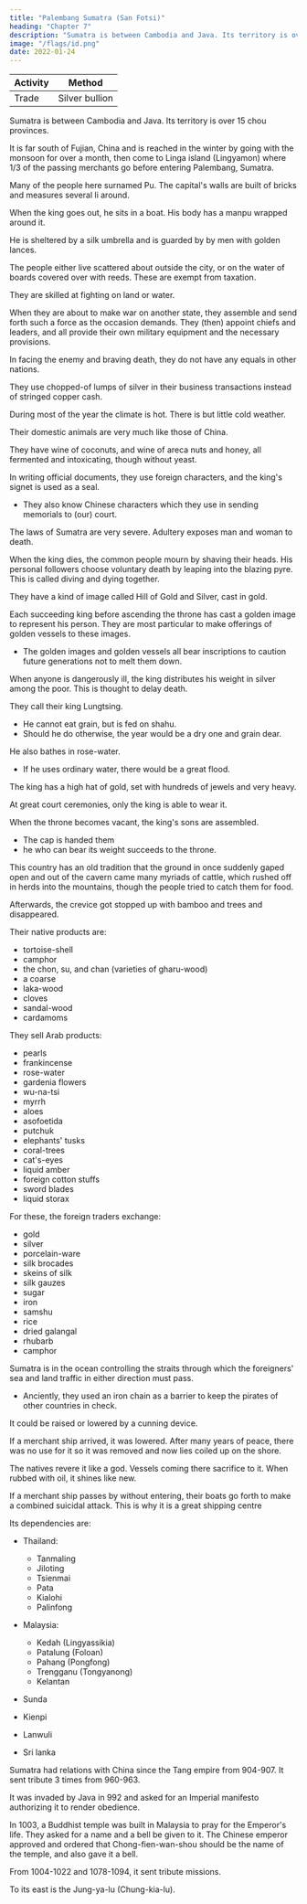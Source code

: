 ```yaml
---
title: "Palembang Sumatra (San Fotsi)"
heading: "Chapter 7"
description: "Sumatra is between Cambodia and Java. Its territory is over 15 provinces."
image: "/flags/id.png"
date: 2022-01-24
---
```




Activity | Method 
--- | ---
Trade | Silver bullion


Sumatra is between Cambodia and Java. Its territory is over 15 chou provinces. 

It is far south of Fujian, China and is reached in the winter by going with the monsoon for over a month, then come to Linga island (Lingyamon) where 1/3 of the passing merchants go before entering Palembang, Sumatra. 

Many of the people here surnamed Pu. The capital's walls are built of bricks and measures several li around.

When the king goes out, he sits in a boat. His body has a manpu wrapped around it.  

He is sheltered by a silk umbrella and is guarded by by men with golden lances. 

The people either live scattered about outside the city, or on the water of boards covered over with reeds. These are exempt from taxation. 

They are skilled at fighting on land or water.

When they are about to make war on another state, they assemble and send forth such a force as the occasion demands. They (then) appoint chiefs and leaders, and all provide their own military equipment and the necessary provisions.

In facing the enemy and braving death, they do not have any equals in other nations. 

They use chopped-of lumps of silver in their business transactions instead of stringed copper cash. 

During most of the year the climate is hot. There is but little cold weather. 

Their domestic animals are very much like those of China.



They have wine of coconuts, and wine of areca nuts and honey, all fermented and intoxicating, though without yeast. 


In writing official documents, they use foreign characters, and the king's signet is used as a seal. 
- They also know Chinese characters which they use in sending memorials to (our) court.


The laws of Sumatra are very severe. Adultery exposes man and woman to death. 

When the king dies, the common people mourn by shaving their heads. His personal followers  choose voluntary death by leaping into the blazing pyre. This is called diving and dying together.

They have a kind of image called Hill of Gold and Silver, cast in gold. 

Each succeeding king before ascending the throne has cast a golden image to represent his person. They are most particular to make offerings of golden vessels to these images. 
- The golden images and golden vessels all bear inscriptions to caution future generations not to melt them down. 

When anyone is dangerously ill, the king distributes his weight in silver among the poor. This is thought to delay death. 

They call their king Lungtsing. 
- He cannot eat grain, but is fed on shahu.
- Should he do otherwise, the year would be a dry one and grain dear. 

He also bathes in rose-water. 
- If he uses ordinary water, there would be a great flood.

The king has a high hat of gold, set with hundreds of jewels and very heavy. 

At great court ceremonies, only the king is able to wear it.


When the throne becomes vacant, the king's sons are assembled. 
- The cap is handed them
- he who can bear its weight succeeds to the throne.

This country has an old tradition that the ground in once suddenly gaped open and out of the cavern came many myriads of cattle, which rushed off in herds into the mountains, though the people tried to catch them for food.

Afterwards, the crevice got stopped up with bamboo and trees and disappeared.

Their native products are:
- tortoise-shell
- camphor
- the chon, su, and chan (varieties of gharu-wood)
- a coarse
- laka-wood
- cloves
- sandal-wood
- cardamoms

They sell Arab products: 
- pearls
- frankincense
- rose-water
- gardenia flowers
- wu-na-tsi
- myrrh
- aloes
- asofoetida
- putchuk
- elephants' tusks
- coral-trees
- cat's-eyes
- liquid amber
- foreign cotton stuffs
- sword blades
- liquid storax

For these, the foreign traders exchange:
- gold
- silver
- porcelain-ware
- silk brocades
- skeins of silk
- silk gauzes
- sugar
- iron
- samshu
- rice
- dried galangal
- rhubarb
- camphor

Sumatra is in the ocean controlling the straits through which the foreigners' sea and land traffic in either direction must pass. 
- Anciently, they used an iron chain as a barrier to keep the pirates of other countries in check. 

It could be raised or lowered by a cunning device. 

If a merchant ship arrived, it was lowered. After many years of peace, there was no use for it so it was removed and now lies coiled up on the shore. 

The natives revere it like a god. Vessels coming there sacrifice to it. When rubbed with oil, it shines like new.

If a merchant ship passes by without entering, their boats go forth to make a combined suicidal attack. This is why it is a great shipping centre

Its dependencies are:

- Thailand:
  - Tanmaling  
  - Jiloting
  - Tsienmai 
  - Pata
  - Kialohi
  - Palinfong

- Malaysia:
  - Kedah (Lingyassikia)
  - Patalung (Foloan)
  - Pahang (Pongfong)   
  - Trengganu (Tongyanong)
  - Kelantan

- Sunda
- Kienpi

- Lanwuli
- Sri lanka


Sumatra had relations with China since the Tang empire from 904-907. It sent tribute 3 times from 960-963. 

It was invaded by Java in 992 and asked for an Imperial manifesto authorizing it to render obedience.

In 1003, a Buddhist temple was built in Malaysia to pray for the Emperor's life. They asked for a name and a bell be given to it. The Chinese emperor approved and ordered that Chong-fien-wan-shou should be the name of the temple, and also gave it a bell. 


<!-- 5
Crocodiles do not dare pass over it to do mischief.
the reason
5
was lowered.
it
up on the shore. The natives reverence
lies coiled
a Buddha, and vessels coming there
"
be kept up or lowered
of years of peace, during which there has been no use for
been removed and (now)
like
It could
15 Si-lan
 -->

From 1004-1022 and 1078-1094, it sent tribute missions. 


To its east is the Jung-ya-lu (Chung-kia-lu). 

<!-- Notes.

All Chinese writers have identified San-fo-ts'i with Palembang, the north-eastern
coast
of Sumatra. The form San-fo-ts'i appears to have been first used in
the Sung period. The earliest
1)
Chinese form of the name was Shii-li-fo-shi
or
which occurs in
5^lj -f^
5 I-tsin g's writings, in the latter part of the seventh century. In the eighth century Kia Tan uses
the abbreviated form Fo-shi
Shi-li-fo-shi and San-fo-ts'i point to an original Indian
form grI-Bhoja, and Fo-shi and Fo-ts'i (for that form also occurs) to an original Bhoja. The form
(^
(^
tt
^),
^).
Qrl-Bhoja
is the original of Serboza, the name used by the Arabs in the ninth century to
designate the island of Sumatra. See Schlegel, T'oiing-pao, 2* series, II, 122—138, 167—182,
10
329—377 and Gerini, Researches,
San-fo-ts'i
429, 481—483.
was the kingdom of Menang-kabau, the parent country
Malays
of the
in
Sumatra, (dts original limits to the eastern side of the island were the great rivers of Palembang
and Siak, and to the west those of Manjuta and Singkeb). Crawfurd, Hist. Indian Archipel. II,
371. Marsden (Hist. Sumatra, 268 n.) says that before the name Menang-kabau came into use
15 the country (or the capital?) was called Syndo-Cauda. The empire of Menang-kabau extended
at one time over the whole island, and, even in the latter part of the eighteenth century, all the
Sultans of Sumatra derived their authority from its chief. Marsden, op. cit., 267.
In or about 1377 San-fo-ts'i was conquered by the Javanese, and the name disappears
from Chinese works.
20 and Kiu-kiang
(^
We find
J^).
instead Pa-lin-fOng
(gj
^
>1^), P'o-lin-pang
Explanations of the last mentioned
^ ^)
(^
name, have been offered by
Groeneveldt, Notes on the Malay Archipel., 76, and by Schlegel, T'oung-pao, 2d Ser. II,
172; but neither of them is more than a guess, the latter a particularly poor one. See also on the
subject of San-fo-ts'i, Chavannes, Relig. emin., 36, n. 3 and 64, n. 1, and Pelliot, B. E. F. E. 0.
—
IV, 331
348. Gerini, Researches, 628, is of opinion, however, that Pa-lin-fong was probably
25 Berembang in Deli, 3°42' N. lat., and not Palembang. I doubt it.
Chon
in
K'u-fei, from whose work our author has largely drawn, uses the name
a more restricted sense than
what he has
to say of
it:
Chau Ju-kua,
applying
it
San-fo-ts'i
only to a port of that name. Here
«San-fo-ts'i is in the Southern Sea. It is the
is
most important port-of-call
on the sea-routes of the foreigners, from the countries of Sho-p'o (Java) on the east and from the
30 countries of the Ta-shii (Arabs) and Ku-lin (Quilon) on the west; they
way
all
pass through
it
on their
to China.
«The country has no natural products, but the people are
skilled in fighting.
When
they
are about to fight, they cover their bodies with a medicine which prevents swords wounding
them. In fighting on land or on water none surpass'' them in impetuosity of attack; even the
35 Ku-lin people come after them. If some foreign ship, passing this place, should not enter here, an
armed party would certainly come out and kill them to the last.
«This country has great store of rhinoceros, elephants, seed-pearls (?^^ i^) and
It is a custom of this people to make rafts to float on the water and to live
medicinal aromatics.
on them».
For other passages in the Ling-wai-tai-ta bearing on
40
^
The
2)
.
text reads
-h^ 71
2MI
:^ JI If
^
.
San-fo-ts'i, see
supra
p. 23.
M JI ^ ^ ^ >^ ^ PI ll it H #
Some Chinese
scholars, consulted on the
meaning of
this
ambiguous
be mutilated and that it implies that a levy of one third ad
valorem was made on merchandize at Ling-ya-mon (Linga Strait and Island) before merchants
45 were allowed to proceed to San-fo-ts'i. This interpretation seems forced; it appears much more
likely that Ling-ya-mon was a convenient harbour for ships coming from the west and from
may
phrase, think the passage
Chan-ch'ong when sailing for
San-fo-ts'i,
and that many of them stopped there. However, there
is
nothing inconsistent with the facts in the explanation, for Chau Ju-kua tells us that the people
of San-fo-ts'i and of other parts of the Malay Archipelago were great pirates, and it may well be
50 that merchant-junks found
it
to their
advantage
to
put into Ling-ya-mon and pay a toll to escape
worse. In the fifteenth century the people of the island of
Chinese accounts.
Groeneveldt,
Notes, SO.
Linga
still
lived
by piracy, according to1.7
PALE3IBANG.
64
The name Ling-ya-mon has not been found in any other Chinese -vrork of this period, but
in the fifteenth century we meet with the name Lung-ya-mon(^
P^) as that of the Linga
E.
A. S. XXI, 39; Pelliot,
B.
Phillips.
C.
J.
Geo.
Notes,
Groeneveldt,
97;
Strait and Island.
B. E. F. E. 0., IV, 218. The sixteenth century Tung-si-yang-k'au, 9,7 says that junks sailing from
Ch'ang-yau-sti {-M B® |Ifi Pulp Senang, better known as Bam Island. (Gerini, Researches,
815, not Singapore Island, as suggested by Phillips, loc. cit.), on their way to Chan-peii
^
(Djambi, in Sumatra) passed the Lung-ya
Peak
(^|
^"^
seems
LU)- This
to point
5
without
a doubt to some point on Linga. Ling-ya-mon appears to have been a trading depot of the Arabs
in the twelfth century. See infra, Pt. II, Ch. XXIV.
stands for Bu, an abbreviation of Abu fffathers, which precedes so many Arabic 10
3)
Fu
names. The phrase
^ j^ W
ethnographical literature
may
P'ub, occurring here and there in Chinese
«many are surnamed
safely be taken to indicate
Arab
settlements.
Hirth, Die
Hainan, 487, note.
4)
^
The words man
^
or man-jju (^§r
Inscl
(^),
(-^ ^)
(^ |§i), tu-man (^ j^^), ho-man designate
the
Chinese works of the mediaeval period
lean-man.
to
15
) are used in
us by the Malay name of sarung or sarong. These Chinese names are derived
probably through some intermediate form. Takakusu, Eecord of
from Sanskrit fo»i6ai!(i
Buddh. Keligio^n, 12, n. 1; Pelliot, B. E. F. E. 0., Ill, 268, n. 5 and IV, 283 n. 2. See also
garment known
to
—
Crawfurd, Hist. Malay Archipel. I, 208.
5) The greater part of this and the following paragraph are taken from the Ling-wai-
tai-ta, see supra p. 63 n. 1. The Tanka or boat population of Canton are similarly exempted from the
ground-tax. The description here given of the town of San-fo-ts'i might apply to Palembang of
the present day. «The city
is
20
a large one, extending for four or five miles along a fine curve of
Thames at Greenwich. The stream, is, however, much narrowed
by the houses which project into it upon piles, and within these again, there is a row of 'houses 25
built upon great bamboo rafts which are moored by rattan cables to the shore or to piles, and
rise and fall with the tide». A. Wallace, Malay Archipelago, 94 (10* edit.).
6) Conf. what is said in Ch. XIV on Sh6-p'o concerning the drinks of the Javanese. It
is possible that the «wine of flowers» is nipa arrak
which is made with the liquor drawn from
the river, which
is
as wide as the
•
—
the stems of the flowers of the nipa palm.
Sumatra, however,
7)
The
made
is
aWine
of cocoanuts»
usually from the gomuti palm.
is,
of course, toddy, which in 30
Crawfurd, Op.
cit., I,
Sung-shi, 489,12'' quotes this paragraph, but substitutes Sanskrit
398.
(^5)
for «foreign»
(^g:) characters. Either of these two readings may be justified. The Kavi character was used in
the kingdom of Menang-kabau for writing Sanskrit in the seventh century of our era. Lassen,
Indische Altherthumsk. IV, 463. The same authority says (ibid. IV, 472, n. 1) that other Sanskrit 35
inscriptions found in the same country were writteft in various other scripts not traceable to any
system in use in Western India. The P'ing-ch6u-k'o-t'an, 2,8-4, says that San-fo-ts'i had books,
and that the people were able mathematicians. Traders reported that these people could calcu-
sun and moon; the Chinese, they added, were unable to read their
make use of Chinese characters, it seems hardly necessary 40
to remark. Chinese versions of letters from their rulers addressed to the Court of
China were
rendered into Chinese
on arrival of the envoys at Canton or Ts'aan-ch6u, and presented by
them
with the original missives
at Court.
late future eclipses of the
books.
The
San-fo-ts
i
—
—
8)
adultery
9)
people did not
Crawfurd, Op.
is still
The
considered
—
cit.
Ill,
130 remarks that among
among the most heinous
all
the tribes of the Archipelago
offences.
Ling-wai-tai-ta, 2,12* states that the
45
same custom obtained
in
Java
(Sho-p'o), see
infra, p. 80,
n. 10. Conf. also the story told in the Adjaib of the king of India
who became the
lalandjar of his parrot and who had to kill himself when the parrot was killed by
the cat. Van
Lith and Devic, Merveilles de I'Inde, 115.
10) Conf. Lassen, Indische Alterthumsk.
IV, 938.
50
A
similar custom has existed in various parts of India from ancient
times. It was called
tulSdana or «weight gift». It is still observed in Travancore
perhaps elsewhere. Thomas
11)
—
Coryat,
in a letter
from the MogoPs Court at Asmere in 1615, referring
to the
Great MogolI'^
PALE5IBANG.
65
(SeUm'3) birthday, which was celebrated while he was there,
says that «for that day he weighed
himselfe
a paire of golden Scales, which by great chance I saw the
same day (a custome that
be observes most inviolably every yeare) laying so much
gold in the other Scale as countervaileth
the weight of his bodie, and the same he afterward
distributed to the pooro.. Purchas, His
Pilgrimes, IV, 473. See also.Sir Thomas Roe's Embassy,
II, 411 (Hakluyt
m
5
Op.
cit. Ill,
Soc. edit.) )
J
'
810. IV, 273.
and Lassen,
\
12) Lung-ts'ing transcribes probably
some Malay word. The first syllable may stand for
«king», by which some of the princes in the Malay
states were called. Crawfurd, Op. cit.
I, 12. In Sumatra, or more properly in the
Rejang country, the princes were called Pangeran—
10 but this may not always have been the case. Marsden, History of Sumatra, I,
387.
Sung-shi, 4M,i2says that the style or mode of address to
the king of San-fo-ts'i
was «Chan-pei» (
or «Djambi». Djambi was a town which, after the Javanese conquest
Amng
(^)
^)
ig
became the capital of eastern Sumatra. It was, however, an important place already in
the eleventh century, for in 1079 and in 1088 it sent a tribute
mission to the Court of China. See
J5 infra, p. 66, n. 18. It may be that the name Chan-pei came to be used as equivalent to San-fo-ts"i,
and that the Sultan was usually spoken of as «the Djambi Rajan.
in 1377,
Malay sagu, the term used among all the western tribes of the Archipelago
palm and the farina extracted from it. Crawfurd, History, I, 387, and infra, p. 84.
14) This tradition may be in some way connected with what we are told of the native
^0 etymology of the name Menang-kabau. Marsden (Hist! Sumatra, 266) says it is derived from
menang «to win» and carhow «a bufFalo»; «from the story, which carries a very fabulous air, of
a famous engagement on that spot, between the buffalos and tigers; in which the former are
13) Sha-hu, in
for the sago
reported to have acquired a complete victory». See also Marre, Histoire des Rois de Pasey, 103.
125—12, and Gerini, Researches, 641.
25
15)
16)
On these various products,
The earliest date assigned
Malay Peninsula
see infra, Pt.
II.
for the first invasion or migration of the
the middle of the twelfth century
is
et seqq.) is inclined to think
it
was even
— 1160, and Crawfurd
Sumatrans
to the
(History, II,
373
later.
(1) P'6ng-f6ng is generally identified with Pahang on the E. coast of the Malay Peninsula.
30 Bretschneider, Chin. Rev. IV, 387; Pelliot, B. E. F. E. 0. IV, 344, n. 4. Gerini, J. R. A. S.
1905, 499 and Researches, 599, without attempting to identify it, thinks it must be looked for on
the N. coast of Sumatra, where he locates most of the dependencies of San-fo-ts'i. The localities
which he mentions as the probable equivalents of the Chinese names, have, at all events, names
which resemble them in sound. Some of his identifications appear correct, some possible, two
Sin-t'o and Si-lan.
?5 quite impossible
(2) X6ng-ya-n6ng, identified with Trengganu or Tringgano on the Malay Peninsula. It is
mentioned at the end of the fourteenth century as a dependency of the Majapahit empire. Phillips,
J. C. B. R. A. S.<XXI, 40. Pelliot, Op. sup. cit. IV, 344, n. 6. Gerini, J. R. A. S. 1905, 498
and Researches, 626, is sceptical as to this identification; he thinks Tong-ya-nong looks more like
40 Trieng-gading on the N. Coast of Sumatra, a little to the N. of Samalangan, See also Schlegel,
—
T'oung-pao, 23 Ser.
132.
II,
Ling-ya-ssi-kia, is identified with Lengka-suka of the Majapahit empire, the original
(3)
capital of
Kedah, near Eedah Peak (Giinong Jerai), on the
cit. IV, 345, 405—408. Gerini, J. R. A.
Pelliot, Op. sup.
45 825. See
coast of the
Malay
Peninsula..
498 and Researches,,
infra, p. 68.
(4)
Ki-lan-tan
is
the Kalenten of the Majapahit empire, Kalantan on the Malay Peninsula.
The Tung-si-yang-k"au,
Ta-ni
W.
S. 1905, 495.
(-^
9)3
i. e.,
9,6
says Ki-lan-tan was the
name
of the (country at the)
Patani) river. Gerini, Researches, 626, reading the Chinese
mouth
name
of the
incor-
rectly Kia-ki-lan-tan, suggests a place called Gigieng in North Sumatra.
50
(5)
Fo-lo-an, Beranang on the Langat river,
W.
coast of
Malay Peninsula. See
infra p. 69.
has not yet been satisfactorily identified. Gerini, Researches, 627, says it was
on a small stream, a little to the south-west of the present Jambi town in
Jelatang
yery likely
I°42'5 lat. See also Schlegel, T'oung-pao, 24 ser. II, 134.
(6) Ji-lo-t'ing
566
I,?
PALEMBAXG.
remains doubtful. Schlegel, op. sup.
(7) Ts'i6n-inai
cit.,
135 thought
it
was Djambi, but
name we know was transcribed Chan-pei. Gerini, Researches, 627 takes this name to
represent Semawi or Semawei, vulgo Semoy on the bight of that name, into which debouches the
that
Pasei river, North Sumatra.
Pa-t'a
(8)
Schlegel
(loc.
may
possibly he the
Gerini,
cit).
op.
cit.,
country of the Batta in N. Sumatra, as suggested by
the Pirada of de
627, thinks it, Pedada or Pidada
5
—
Barros between Samalangan and Pasangan, North Sumatra.
Tan-ma-ling was probably a
(9)
about the mouth of the
district
Kwantan
river in Pahang,
on the E. coast of the Malay Peninsula. See
infra, Ch. VIII n. 1.
passage (supra Ch. IV p. 62) our author says that Ch6n-la (Kam- 10
boja) confined to the S. on Kia-lo-hi; it would appear therefore that it should be sought for in the
Malay Peninsula, south of T8ng-liu-mei which was the southernmost dependency of Chon-la, and
which is placed, with some degree of probability, in Ligor on the E. coast of the Malay Peninsula.
(10) Kia-lo-hi. In a previous
See supra Ch. V p. 57. Whether
Sui-shu and the Kia-lo-sh6-fu
(3,12»)
and Ko-lo-fu-sha-lo
Kia-lo-hi
^
(^
(^ ^ ^) of the
(^ ^ ^ ^)
was the same as the Kia-lo-sh5
^ -^ %)'
(^
^)
Ko-lo-sho-fon
am
°^ ^^^ T'ang-shu, 222'', I
15
not prepared to say.
'M ^j^
Pelliot (op. cit. IV, 360 'n.) says that all these forms point to a Sanskrit foi-m Kalasapura,
and that a city of that name seems to have existed in Indo-China or the Malay Peninsula, but
where is not known. Gerini (Asiat. Quai-t. 3^ ser. XIII, 133) identifies Ko-lo-fu-sha-lo with
(in his Eesearches, 627) he seems inclined to locate Kia- 20
on the, E. coast of Sumatra or on some neighbouring island. He admits that the name is a
very puzzling one. Schlegel (T'oung-pao, 2^ ser. II, 136) says Kia-lo-hi was contiguous with the
Koli hadara, the present Kalantan, and
lo-hi
present Cape Camboja.
(11) Pa-lin-fong
Palembang,. see supra, p. 63, n.
is
1.
our author in another passage, transcribes the
(12) Sin-t'o, or, as
portion of th6 island of Java, or possibly only a small part of
infra Chs. XI and XV, from which
Sin-t'o to be Barbosa's Zunda^kingdom,
district.
It
either conclusion seems possible.
W.
S.
it
name
Sun-t'a,'is the western
Gerini, Eesearches, 628, takes
Sumatra, corresponding to the present Indrapura
cannot be believed that Sin-t'o was used by
Chau Ju-kua
to designate
any other
30
country than that lying in Java near the Straits of Sunda.
(13)
Kien-pi
Kampar on
is
Chau Ju-kua's
that in
25
on the Straits of Sunda. See
the E. coast of Sumatra. See infra, Ch. XII, from which
it
appears
had become independent of San-fo-ts'i. Gerini, Eesearches, 628,
may be meant.
Lan-wu-li, the Eamni of Arab mediaeval travellers, the Lamori of Marco Polo.
time
it
thinks some district on the west coast of the Malay Peninsula
(14)
It
was the N. part of the
W.
form Silam
of Ceylon. See infra Ch. XIII, p. 73,
San-fo-ts'i,
but that
it is
The
where
not only that Ceylon sends a yearly tribute to
third year (962) in the 3^ and
12tii
961 people from San-fo-ts'i came
«In the 9ti
by name
San-fo-ts'i,
Again in the
to the Chinese Court.
it is said,
also tributary of San-fo-ts'i. See Sung-shi, 489,ii
Ling-wai-tai-ta, 2,ia says:
Sung, 960) the king of
— shortened from Sihalam (Pali Singhala);- the island
ruled by Nan-p'i (Malabar). In the latter half of the eleventh century the
Coromandel coast (Chu-lien) was
17)
35
coast of Sumatra. See infra, Ch= XIII.
(15) Si-lan, the Singalese
moon
of the
first
and supra,
Li
Li-lih
(^4^
5ti» moon of the second
year kien-lung (961), and also in the
moons». The Annals of the Sung (Sung-shi, 1,9-is) state that in
to
Court and offered presents. The following year two
Mj) — perhaps
j^
of the Sung-shi (489,is)
we read
official
in the
7tii
tribute;
name
45'
a Chinese resident of the country. In another passage
of a mission from San-fo-ts'i in 983
things a rock-crystal image of the Buddha. See also
18)
40
Hi-li-ta-hia-li-tan (Hilita Sultan?) presented tribute
missions appear to have come to the Chinese Court, one under a person bearing the Chinese
of
p. 59.
year kien-lung (of the
which presented among other
Groene veldt.
Notes, 64. 67.
The Ling-wai-tai-ta, loc. cit., says «In the second year yuan-fong of Chon-tsung (1079)
moon a mission from the kingdom of Chan-pei (^ Kj, Djambi) came to Court with 50
and again this country sent tribute in the year 1088».
19) Jung-ya-lu
In another passage
was
to the east of Sin-t'o,
(infra,
p.
the dependency of San-fo-ts'i in Western Java.
84) our author tells us that Jung-ya-lu
was the same as Ta-panI> 

(Tuban) and that
it was to the W. of «Great Sh6-p'o» and of Su-ki-tan,
CentralJava. Crawfurd,
297, says that in the twelfth century mention is made of a state of Janggolo in the
present district of Surabaya in eastern Java.
History,
ir,
Gerini, Kesearches, 451, 812, would place Jung-ya-lu
in western or southern Sumatra.
8.

-->


